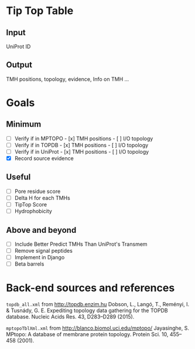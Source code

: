 # Tip Top Table

<!--
## A tool to evaluate the topological preference of a TMH based on a population of TMHs with known topology

This runs the TMH sequence through a positionally dependent matrix of residue scores and checks the total score between forwards/backwards runs of the TMH. A greater difference indicates a greater topological preference. The advantage of this method is that the individual contribution of each residue are calculated, and whilst the accuracy of the predictor may not always be the highest overall, it allows for sensitive evaluation of the topology of a TMP without the need for hidden layers in neural networks or HMMs.

Enter your input below. Note that this is not the full protein sequence, nor a fasta formatted sequence. The sequence should be the predicted, or experimentally derived TMH with ±5 flanking residues.

[![Binder](https://mybinder.org/badge.svg)](https://mybinder.org/v2/gh/JamesABaker/TMH-open-topology/blob/master/)
-->

## Input

UniProt ID

## Output

TMH positions, topology, evidence, Info on TMH ...

# Goals

## Minimum

-   [ ] Verify if in MPTOPO
      -  [x] TMH positions
      -  [ ] I/O topology
-   [ ] Verify if in TOPDB
      -  [x] TMH positions
      -  [ ] I/O topology
-   [ ] Verify if in UniProt
      -  [x] TMH positions
      -  [ ] I/O topology
-   [x] Record source evidence

## Useful

-   [ ] Pore residue score
-   [ ] Delta H for each TMHs
-   [ ] TipTop Score
-   [ ] Hydrophobicity

## Above and beyond

-   [ ] Include Better Predict TMHs Than UniProt's Transmem
-   [ ] Remove signal peptides
-   [ ] Implement in Django
-   [ ] Beta barrels

<!--

TMs In Protein TOPology = TiPTop
TYpical Protein TOPology = TypTop
TypIcal Protein TOPology = TipTop
Tip Top Protein Topology

 -->

# Back-end sources and references

 `topdb_all.xml` from <http://topdb.enzim.hu> Dobson, L., Langó, T., Reményi, I. & Tusnády, G. E. Expediting topology data gathering for the TOPDB database. Nucleic Acids Res. 43, D283–D289 (2015).

 `mptopoTblXml.xml` from <http://blanco.biomol.uci.edu/mptopo/> Jayasinghe, S. MPtopo: A database of membrane protein topology. Protein Sci. 10, 455–458 (2001).
